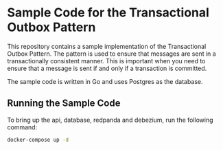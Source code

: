 # Sample Code for the Transactional Outbox Pattern

This repository contains a sample implementation of the Transactional Outbox Pattern. The pattern is used to ensure that messages are sent in a transactionally consistent manner. This is important when you need to ensure that a message is sent if and only if a transaction is committed.

The sample code is written in Go and uses Postgres as the database. 

## Running the Sample Code

To bring up the api, database, redpanda and debezium, run the following command:
```bash
docker-compose up -d
```